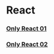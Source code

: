﻿# React

### [Only React 01](https://github.com/AndriiKot/React_only__01)
### [Only React 02](https://github.com/AndriiKot/React_only__02)